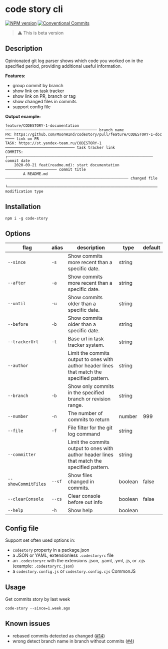 # code story cli
[![NPM version][npm-image]][npm-url]
[![Conventional Commits][conventional-commits-image]][conventional-commits-url]

  > ⚠️ This is beta version

## Description 
Opinionated git log parser shows which code you worked on in the specified period, providing additional useful information.

**Features:**
 - group commit by branch
 - show link on task tracker
 - show link on PR, branch or tag
 - show changed files in commits
 - support config file

**Output example:**
```shell
feature/CODESTORY-1-documentation  ───────────────────────────────────────── branch name
PR: https://github.com/MoonW1nd/codestory/pull/feature/CODESTORY-1-doc  ──── link on PR
TASK: https://st.yandex-team.ru/CODESTORY-1  ─────────────────────────────── task tracker link
COMMITS:  ┌───────────────────────────────────────────────────────────────── commit date
    2020-09-21 feat(readme.md): start documentation  ─────────────────────── commit title
        A README.md  ─────────────────────────────────────────────────────── changed file
        └─────────────────────────────────────────────────────────────────── modification type
```

## Installation

```shell
npm i -g code-story
```

## Options
| flag                | alias  | description                                                                                 | type    | default |
|---------------------|--------|---------------------------------------------------------------------------------------------|---------|---------|
| `--since`           | `-s`   | Show commits more recent than a specific date.                                              | string  |         |
| `--after`           | `-a`   | Show commits more recent than a specific date.                                              | string  |         |
| `--until`           | `-u`   | Show commits older than a specific date.                                                    | string  |         |
| `--before`          | `-b`   | Show commits older than a specific date.                                                    | string  |         |
| `--trackerUrl`      | `-t`   | Base url in task tracker system.                                                            | string  |         |
| `--author`          |        | Limit the commits output to ones with author header lines that match the specified pattern. | string  |         |
| `--branch`          | `-b`   | Show only commits in the specified branch or revision range.                                | string  |         |
| `--number`          | `-n`   | The number of commits to return                                                             | number  | 999     |
| `--file`            | `-f`   | File filter for the git log command                                                         | string  |         |
| `--committer`       |        | Limit the commits output to ones with author header lines that match the specified pattern. | string  |         |
| `--showCommitFiles` | `--sf` | Show files changed in commits.                                                              | boolean | false   |
| `--clearConsole`    | `--cs` | Clear console before out info                                                               | boolean | false   |
| `--help`            | `-h`   | Show help                                                                                   | boolean |         |
 
## Config file

Support set often used options in:
- `codestory` property in a package.json
- a JSON or YAML, extensionless `.codestoryrc` file
- an `.codestoryrc` with the extensions .json, .yaml, .yml, .js, or .cjs (example: `.codestoryrc.json`)
- a `codestory.config.js` or `codestory.config.cjs` CommonJS 

## Usage
Get commits story by last week

```shell
code-story --since=1.week.ago
```

## Known issues
 - rebased commits detected as changed ([#14](https://github.com/MoonW1nd/codestory/issues/14))
 - wrong detect branch name in branch without commits ([#4](https://github.com/MoonW1nd/codestory/issues/4))


[npm-url]: https://www.npmjs.com/package/code-story
[npm-image]: https://img.shields.io/npm/v/code-story.svg
[conventional-commits-image]: https://img.shields.io/badge/Conventional%20Commits-1.0.0-yellow.svg
[conventional-commits-url]: https://conventionalcommits.org/

